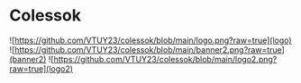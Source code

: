 # Colessok
![https://github.com/VTUY23/colessok/blob/main/logo.png?raw=true](logo)
![https://github.com/VTUY23/colessok/blob/main/banner2.png?raw=true](banner2)
![https://github.com/VTUY23/colessok/blob/main/logo2.png?raw=true](logo2)
